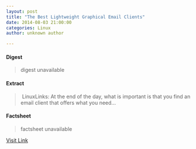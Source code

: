 ```yaml
---
layout: post
title: "The Best Lightweight Graphical Email Clients"
date: 2014-08-03 21:00:00
categories: Linux
author: unknown author

---
```



#### Digest
>digest unavailable

#### Extract
>&nbsp;LinuxLinks: At the end of the day, what is important is that you find an email client that offers what you need...

#### Factsheet
>factsheet unavailable

[Visit Link](http://www.linuxtoday.com/upload/the-best-lightweight-graphical-email-clients-140802110029.html)


